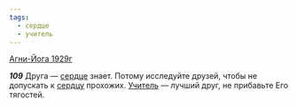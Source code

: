 ```yaml
---
tags:
  - сердце
  - учитель
---
```


[Агни-Йога 1929г](https://127.0.0.1:4002/agni/1929)

___109___
Друга — [сердце](../../../tags/#сердце) знает. Потому исследуйте друзей, чтобы не допускать к [сердцу](../../../tags/#сердце) прохожих. [Учитель](../../../tags/#учитель) — лучший друг, не прибавьте Его тягостей.